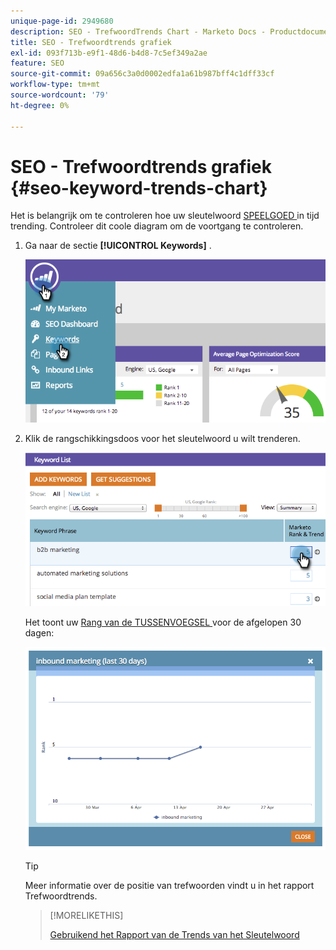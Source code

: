 ```yaml
---
unique-page-id: 2949680
description: SEO - TrefwoordTrends Chart - Marketo Docs - Productdocumentatie
title: SEO - Trefwoordtrends grafiek
exl-id: 093f713b-e9f1-48d6-b4d8-7c5ef349a2ae
feature: SEO
source-git-commit: 09a656c3a0d0002edfa1a61b987bff4c1dff33cf
workflow-type: tm+mt
source-wordcount: '79'
ht-degree: 0%

---
```


# SEO - Trefwoordtrends grafiek {#seo-keyword-trends-chart}

Het is belangrijk om te controleren hoe uw sleutelwoord [ SPEELGOED ](/help/marketo/product-docs/additional-apps/seo/understanding-seo/understanding-search-engine-optimization.md) in tijd trending. Controleer dit coole diagram om de voortgang te controleren.

1. Ga naar de sectie **[!UICONTROL Keywords]** .

   ![](assets/image2014-9-18-12-3a5-3a7.png)

1. Klik de rangschikkingsdoos voor het sleutelwoord u wilt trenderen.

   ![](assets/image2014-9-18-12-3a5-3a11.png)

   Het toont uw [ Rang van de TUSSENVOEGSEL ](/help/marketo/product-docs/additional-apps/seo/understanding-seo/understanding-search-engine-optimization.md) voor de afgelopen 30 dagen:

   ![](assets/image2014-9-18-12-3a5-3a14.png)

   >[!TIP]
   >
   >Meer informatie over de positie van trefwoorden vindt u in het rapport Trefwoordtrends.

   >[!MORELIKETHIS]
   >
   >[ Gebruikend het Rapport van de Trends van het Sleutelwoord ](/help/marketo/product-docs/additional-apps/seo/reports/seo-use-the-keyword-trends-report.md)
